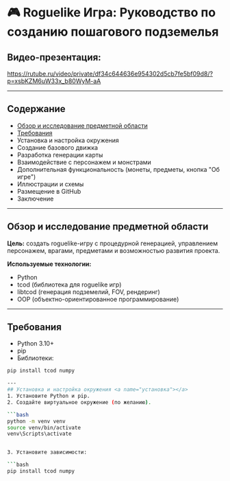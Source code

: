 # 🎮 Roguelike Игра: Руководство по созданию пошагового подземелья  

## Видео-презентация:
https://rutube.ru/video/private/df34c644636e954302d5cb7fe5bf09d8/?p=xsbKZM6uW33x_b80WyM-aA

---

## Содержание

- [Обзор и исследование предметной области](#обзор)
- [Требования](#требования)  
- Установка и настройка окружения  
- Создание базового движка  
- Разработка генерации карты  
- Взаимодействие с персонажем и монстрами  
- Дополнительная функциональность (монеты, предметы, кнопка "Об игре")  
- Иллюстрации и схемы  
- Размещение в GitHub  
- Заключение  

---

## Обзор и исследование предметной области <a name="обзор"></a>

**Цель:** создать roguelike-игру с процедурной генерацией, управлением персонажем, врагами, предметами и возможностью развития проекта.  

**Используемые технологии:**

- Python  
- tcod (библиотека для roguelike игр)  
- libtcod (генерация подземелий, FOV, рендеринг)  
- OOP (объектно-ориентированное программирование)  

---

## Требования <a name="требования"></a>

- Python 3.10+  
- pip  
- Библиотеки:

```bash
pip install tcod numpy

---
## Установка и настройка окружения <a name="установка"></a>
1. Установите Python и pip.
2. Создайте виртуальное окружение (по желанию).

```bash
python -m venv venv  
source venv/bin/activate  
venv\Scripts\activate  


3. Установите зависимости:

```bash
pip install tcod numpy
